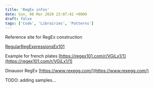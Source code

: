 ```yaml
---
title: 'RegEx infos'
date: Sun, 08 Mar 2020 23:07:42 +0000
draft: false
tags: ['Code', 'Librairies', 'Patterns']
---
```


Reference site for RegEx construction

[RegularRegExpressionsEx101](https://regex101.com/)

Example for french plates [https://regex101.com/r/VGjLx1/1](https://regex101.com/r/VGjLx1/1)

Dinausor RegEx [https://www.rexegg.com/](https://www.rexegg.com/)

TODO: adding samples...